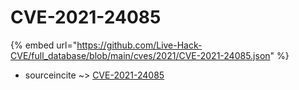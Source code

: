 # CVE-2021-24085
{% embed url="https://github.com/Live-Hack-CVE/full_database/blob/main/cves/2021/CVE-2021-24085.json" %}

* sourceincite ~> [CVE-2021-24085](https://www.alice-snow.ru/2021/database/cve-2021-24085/cve-2021-24085-sourceincite)